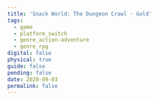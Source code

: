 ```yaml
---
title: 'Snack World: The Dungeon Crawl - Gold'
tags:
  - game
  - platform_switch
  - genre_action-adventure
  - genre_rpg
digital: false
physical: true
guide: false
pending: false
date: 2020-09-03
permalink: false
---
```

